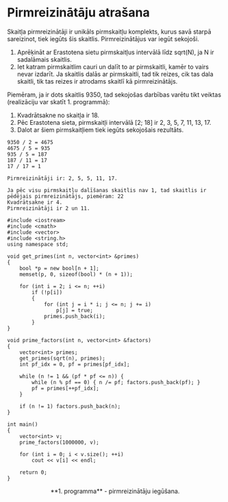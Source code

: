 # Pirmreizinātāju atrašana

Skaitļa pirmreizinātāji ir unikāls pirmskaitļu komplekts, kurus savā starpā sareizinot, tiek iegūts šis skaitlis. Pirmreizinātājus var iegūt sekojoši.

1. Aprēķināt ar Erastotena sietu pirmskaitļus intervālā līdz sqrt(N), ja N ir sadalāmais skaitlis.
2. Iet katram pirmskaitlim cauri un dalīt to ar pirmskaitli, kamēr to vairs nevar izdarīt. Ja skaitlis dalās ar pirmskaitli, tad tik reizes, cik tas dala skaitli, tik tas reizes ir atrodams skaitlī kā pirmreizinātājs.


Piemēram, ja ir dots skaitlis 9350, tad sekojošas darbības varētu tikt veiktas (realizāciju var skatīt 1. programmā):

1. Kvadrātsakne no skaitļa ir 18.
1. Pēc Erastotena sieta, pirmskaitļi intervālā [2; 18] ir 2, 3, 5, 7, 11, 13, 17.
1. Dalot ar šiem pirmskaitļiem tiek iegūts sekojošais rezultāts.

```
9350 / 2 = 4675
4675 / 5 = 935
935 / 5 = 187
187 / 11 = 17
17 / 17 = 1

Pirmreizinātāji ir: 2, 5, 5, 11, 17.

Ja pēc visu pirmskaitļu dalīšanas skaitlis nav 1, tad skaitlis ir pēdējais pirmreizinātājs, piemēram: 22
Kvadrātsakne ir 4.
Pirmreizinātāji ir 2 un 11.
```

```
#include <iostream>
#include <cmath>
#include <vector>
#include <string.h>
using namespace std;

void get_primes(int n, vector<int> &primes)
{
    bool *p = new bool[n + 1];
    memset(p, 0, sizeof(bool) * (n + 1));

    for (int i = 2; i <= n; ++i)
        if (!p[i])
        {
            for (int j = i * i; j <= n; j += i)
                p[j] = true;
            primes.push_back(i);
        }
}

void prime_factors(int n, vector<int> &factors)
{
    vector<int> primes;
    get_primes(sqrt(n), primes);
    int pf_idx = 0, pf = primes[pf_idx];

    while (n != 1 && (pf * pf <= n)) {
        while (n % pf == 0) { n /= pf; factors.push_back(pf); }
        pf = primes[++pf_idx];
    }

    if (n != 1) factors.push_back(n);
}

int main()
{
    vector<int> v;
    prime_factors(1000000, v);

    for (int i = 0; i < v.size(); ++i)
        cout << v[i] << endl;

    return 0;
}
```

<center>**1. programma** - pirmreizinātāju iegūšana.</center>